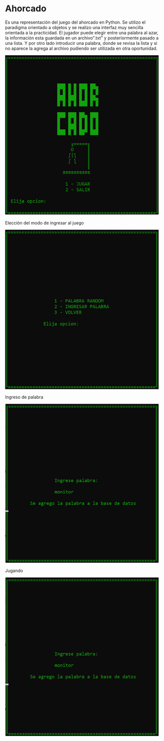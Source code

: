 # Ahorcado

Es una representación del juego del ahorcado en Python. Se utilizo el paradigma orientado a objetos y se realizo una interfaz muy sencilla orientada a la practicidad. El jugador puede elegir entre una palabra al azar, la información esta guardada en un archivo".txt" y posteriormente pasado a una lista. Y por otro lado introducir una palabra, donde se revisa la lista y si no aparece la agrega al archivo pudiendo ser utilizada en otra oportunidad.

<img src="images/1.png" width="500px" />

Elección del modo de ingresar al juego

<img src="images/2.png" width="500px" />

Ingreso de palabra

<img src="images/3.png" width="500px" />

Jugando

<img src="images/3.png" width="500px" />
